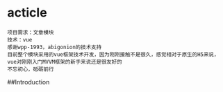 # acticle
	项目需求：文章模块
	技术：vue
	感谢wpp-1993，abigonion的技术支持
	目前整个模块采用的vue框架技术开发，因为刚刚接触不是很久，感觉相对于原生的H5来说，vue对刚刚入门MVVM框架的新手来说还是很友好的
	不忘初心，砥砺前行
##Introduction